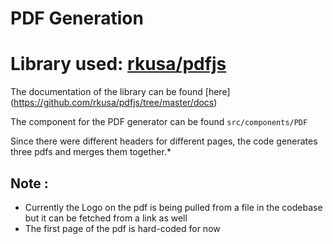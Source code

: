 # PDF Generation

# Library used: [rkusa/pdfjs](https://github.com/rkusa/pdfjs)

The documentation of the library can be found [here] (https://github.com/rkusa/pdfjs/tree/master/docs)

The component for the PDF generator can be found `src/components/PDF`

Since there were different headers for different pages, the code generates three pdfs and merges them together.* 

## Note :
* Currently the Logo on the pdf is being pulled from a file in the codebase but it can be fetched from a link as well
* The first page of the pdf is hard-coded for now
 